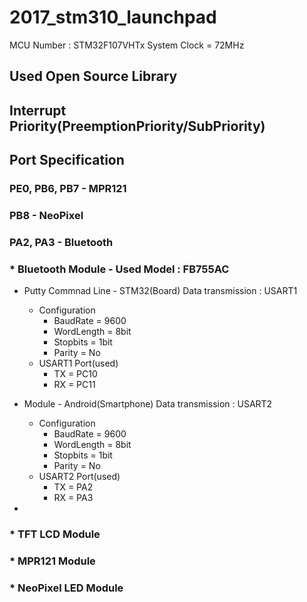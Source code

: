 # 2017_stm310_launchpad

MCU Number : STM32F107VHTx
System Clock = 72MHz

## Used Open Source Library


## Interrupt Priority(PreemptionPriority/SubPriority)

## Port Specification
### PE0, PB6, PB7 - MPR121
### PB8 - NeoPixel
### PA2, PA3 - Bluetooth
### * Bluetooth Module - Used Model : FB755AC
- Putty Commnad Line - STM32(Board) Data transmission : USART1
    - Configuration
        - BaudRate = 9600
        - WordLength = 8bit
        - Stopbits = 1bit
        - Parity = No
    - USART1 Port(used)
        - TX = PC10
        - RX = PC11

- Module - Android(Smartphone) Data transmission : USART2
    - Configuration
        - BaudRate = 9600
        - WordLength = 8bit
        - Stopbits = 1bit
        - Parity = No
    - USART2 Port(used)
        - TX = PA2
        - RX = PA3

- 
### * TFT LCD Module
### * MPR121 Module
### * NeoPixel LED Module